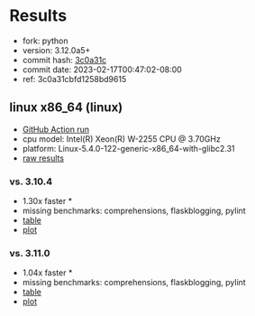 # Results

- fork: python
- version: 3.12.0a5+
- commit hash: [3c0a31c](https://github.com/python/cpython/commit/3c0a31c)
- commit date: 2023-02-17T00:47:02-08:00
- ref: 3c0a31cbfd1258bd9615

## linux x86_64 (linux)

- [GitHub Action run](https://github.com/faster-cpython/benchmarking/actions/runs/4202754871)
- cpu model: Intel(R) Xeon(R) W-2255 CPU @ 3.70GHz
- platform: Linux-5.4.0-122-generic-x86_64-with-glibc2.31
- [raw results](bm-20230217-linux-x86_64-python-3c0a31cbfd1258bd9615-3.12.0a5%2B-3c0a31c.json)

### vs. 3.10.4

- 1.30x faster \*
- missing benchmarks: comprehensions, flaskblogging, pylint
- [table](bm-20230217-linux-x86_64-python-3c0a31cbfd1258bd9615-3.12.0a5%2B-3c0a31c-vs-3.10.4.md)
- [plot](bm-20230217-linux-x86_64-python-3c0a31cbfd1258bd9615-3.12.0a5%2B-3c0a31c-vs-3.10.4.png)

### vs. 3.11.0

- 1.04x faster \*
- missing benchmarks: comprehensions, flaskblogging, pylint
- [table](bm-20230217-linux-x86_64-python-3c0a31cbfd1258bd9615-3.12.0a5%2B-3c0a31c-vs-3.11.0.md)
- [plot](bm-20230217-linux-x86_64-python-3c0a31cbfd1258bd9615-3.12.0a5%2B-3c0a31c-vs-3.11.0.png)

